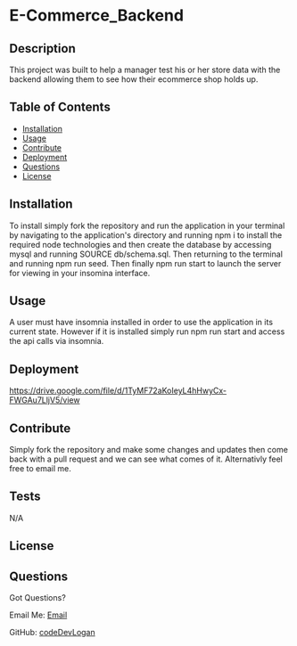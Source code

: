 # E-Commerce_Backend


## Description

This project was built to help a manager test his or her store data with the backend allowing them to see how their ecommerce shop holds up.

## Table of Contents

- [Installation](#installation)
- [Usage](#usage)
- [Contribute](#contribute)
- [Deployment](#deployment)
- [Questions](#questions)
- [License](#license)

## Installation

To install simply fork the repository and run the application in your terminal by navigating to the application's directory and running npm i to install the required node technologies and then create the database by accessing mysql and running SOURCE db/schema.sql. Then returning to the terminal and running npm run seed. Then finally npm run start to launch the server for viewing in your insomina interface.

## Usage

A user must have insomnia installed in order to use the application in its current state. However if it is installed simply run npm run start and access the api calls via insomnia.

## Deployment

https://drive.google.com/file/d/1TyMF72aKoIeyL4hHwyCx-FWGAu7LljV5/view

## Contribute

Simply fork the repository and make some changes and updates then come back with a pull request and we can see what comes of it. Alternativly feel free to email me.

## Tests

N/A

## License



## Questions

Got Questions?

Email Me: [Email](mailto:loganDevsCode@gmail.com)

GitHub: [codeDevLogan](https://github.com/codeDevLogan)
